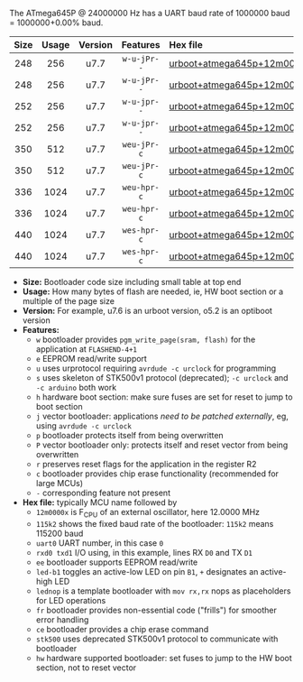 The ATmega645P @ 24000000 Hz has a UART baud rate of 1000000 baud = 1000000+0.00% baud.

|Size|Usage|Version|Features|Hex file|
|:-:|:-:|:-:|:-:|:--|
|248|256|u7.7|`w-u-jPr--`|[urboot+atmega645p+12m0000x++500k0_uart0_rxe0_txe1_led+b5.hex](https://raw.githubusercontent.com/stefanrueger/urboot.hex/main/mcus/atmega645p/external_oscillator/fcpu+12m0000_Hz/br++500k0_bps/urboot+atmega645p+12m0000x++500k0_uart0_rxe0_txe1_led+b5.hex)|
|248|256|u7.7|`w-u-jPr--`|[urboot+atmega645p+12m0000x++500k0_uart0_rxe0_txe1_lednop.hex](https://raw.githubusercontent.com/stefanrueger/urboot.hex/main/mcus/atmega645p/external_oscillator/fcpu+12m0000_Hz/br++500k0_bps/urboot+atmega645p+12m0000x++500k0_uart0_rxe0_txe1_lednop.hex)|
|252|256|u7.7|`w-u-jpr--`|[urboot+atmega645p+12m0000x++500k0_uart0_rxe0_txe1_led+b5_fr.hex](https://raw.githubusercontent.com/stefanrueger/urboot.hex/main/mcus/atmega645p/external_oscillator/fcpu+12m0000_Hz/br++500k0_bps/urboot+atmega645p+12m0000x++500k0_uart0_rxe0_txe1_led+b5_fr.hex)|
|252|256|u7.7|`w-u-jpr--`|[urboot+atmega645p+12m0000x++500k0_uart0_rxe0_txe1_lednop_fr.hex](https://raw.githubusercontent.com/stefanrueger/urboot.hex/main/mcus/atmega645p/external_oscillator/fcpu+12m0000_Hz/br++500k0_bps/urboot+atmega645p+12m0000x++500k0_uart0_rxe0_txe1_lednop_fr.hex)|
|350|512|u7.7|`weu-jPr-c`|[urboot+atmega645p+12m0000x++500k0_uart0_rxe0_txe1_ee_led+b5_fr_ce.hex](https://raw.githubusercontent.com/stefanrueger/urboot.hex/main/mcus/atmega645p/external_oscillator/fcpu+12m0000_Hz/br++500k0_bps/urboot+atmega645p+12m0000x++500k0_uart0_rxe0_txe1_ee_led+b5_fr_ce.hex)|
|350|512|u7.7|`weu-jPr-c`|[urboot+atmega645p+12m0000x++500k0_uart0_rxe0_txe1_ee_lednop_fr_ce.hex](https://raw.githubusercontent.com/stefanrueger/urboot.hex/main/mcus/atmega645p/external_oscillator/fcpu+12m0000_Hz/br++500k0_bps/urboot+atmega645p+12m0000x++500k0_uart0_rxe0_txe1_ee_lednop_fr_ce.hex)|
|336|1024|u7.7|`weu-hpr-c`|[urboot+atmega645p+12m0000x++500k0_uart0_rxe0_txe1_ee_led+b5_fr_ce_hw.hex](https://raw.githubusercontent.com/stefanrueger/urboot.hex/main/mcus/atmega645p/external_oscillator/fcpu+12m0000_Hz/br++500k0_bps/urboot+atmega645p+12m0000x++500k0_uart0_rxe0_txe1_ee_led+b5_fr_ce_hw.hex)|
|336|1024|u7.7|`weu-hpr-c`|[urboot+atmega645p+12m0000x++500k0_uart0_rxe0_txe1_ee_lednop_fr_ce_hw.hex](https://raw.githubusercontent.com/stefanrueger/urboot.hex/main/mcus/atmega645p/external_oscillator/fcpu+12m0000_Hz/br++500k0_bps/urboot+atmega645p+12m0000x++500k0_uart0_rxe0_txe1_ee_lednop_fr_ce_hw.hex)|
|440|1024|u7.7|`wes-hpr-c`|[urboot+atmega645p+12m0000x++500k0_uart0_rxe0_txe1_ee_led+b5_fr_ce_stk500_hw.hex](https://raw.githubusercontent.com/stefanrueger/urboot.hex/main/mcus/atmega645p/external_oscillator/fcpu+12m0000_Hz/br++500k0_bps/urboot+atmega645p+12m0000x++500k0_uart0_rxe0_txe1_ee_led+b5_fr_ce_stk500_hw.hex)|
|440|1024|u7.7|`wes-hpr-c`|[urboot+atmega645p+12m0000x++500k0_uart0_rxe0_txe1_ee_lednop_fr_ce_stk500_hw.hex](https://raw.githubusercontent.com/stefanrueger/urboot.hex/main/mcus/atmega645p/external_oscillator/fcpu+12m0000_Hz/br++500k0_bps/urboot+atmega645p+12m0000x++500k0_uart0_rxe0_txe1_ee_lednop_fr_ce_stk500_hw.hex)|

- **Size:** Bootloader code size including small table at top end
- **Usage:** How many bytes of flash are needed, ie, HW boot section or a multiple of the page size
- **Version:** For example, u7.6 is an urboot version, o5.2 is an optiboot version
- **Features:**
  + `w` bootloader provides `pgm_write_page(sram, flash)` for the application at `FLASHEND-4+1`
  + `e` EEPROM read/write support
  + `u` uses urprotocol requiring `avrdude -c urclock` for programming
  + `s` uses skeleton of STK500v1 protocol (deprecated); `-c urclock` and `-c arduino` both work
  + `h` hardware boot section: make sure fuses are set for reset to jump to boot section
  + `j` vector bootloader: applications *need to be patched externally*, eg, using `avrdude -c urclock`
  + `p` bootloader protects itself from being overwritten
  + `P` vector bootloader only: protects itself and reset vector from being overwritten
  + `r` preserves reset flags for the application in the register R2
  + `c` bootloader provides chip erase functionality (recommended for large MCUs)
  + `-` corresponding feature not present
- **Hex file:** typically MCU name followed by
  + `12m0000x` is F<sub>CPU</sub> of an external oscillator, here 12.0000 MHz
  + `115k2` shows the fixed baud rate of the bootloader: `115k2` means 115200 baud
  + `uart0` UART number, in this case `0`
  + `rxd0 txd1` I/O using, in this example, lines RX `D0` and TX `D1`
  + `ee` bootloader supports EEPROM read/write
  + `led-b1` toggles an active-low LED on pin `B1`, `+` designates an active-high LED
  + `lednop` is a template bootloader with `mov rx,rx` nops as placeholders for LED operations
  + `fr` bootloader provides non-essential code ("frills") for smoother error handling
  + `ce` bootloader provides a chip erase command
  + `stk500` uses deprecated STK500v1 protocol to communicate with bootloader
  + `hw` hardware supported bootloader: set fuses to jump to the HW boot section, not to reset vector
